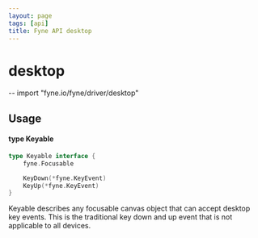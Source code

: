 ```yaml
---
layout: page
tags: [api]
title: Fyne API desktop
---
```


# desktop
--
    import "fyne.io/fyne/driver/desktop"

## Usage

#### type Keyable

```go
type Keyable interface {
	fyne.Focusable

	KeyDown(*fyne.KeyEvent)
	KeyUp(*fyne.KeyEvent)
}
```

Keyable describes any focusable canvas object that can accept desktop key
events. This is the traditional key down and up event that is not applicable to
all devices.
